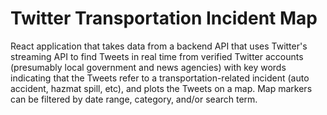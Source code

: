 # Twitter Transportation Incident Map

React application that takes data from a backend API that uses Twitter's streaming API to find Tweets in real time from verified Twitter accounts (presumably local government and news agencies) with key words indicating that the Tweets refer to a transportation-related incident (auto accident, hazmat spill, etc), and plots the Tweets on a map. Map markers can be filtered by date range, category, and/or search term.
